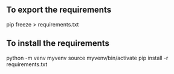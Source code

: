 ## To export the requirements
pip freeze > requirements.txt

## To install the requirements
python -m venv myvenv
source myvenv/bin/activate
pip install -r requirements.txt